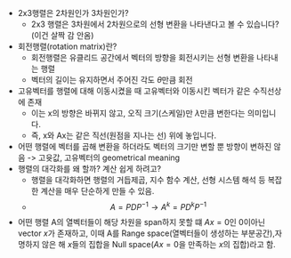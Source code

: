 - 2x3행렬은 2차원인가 3차원인가?
	- 2x3 행렬은 3차원에서 2차원으로의 선형 변환을 나타낸다고 볼 수 있습니다?(이건 살짝 감 안옴)
- 회전행렬(rotation matrix)란?
	- 회전행렬은 유클리드 공간에서 벡터의 방향을 회전시키는 선형 변환을 나타내는 행렬
	- 벡터의 길이는 유지하면서 주어진 각도 $\theta$만큼 회전
- 고유벡터를 행렬에 대해 이동시켰을 때 고유벡터와 이동시킨 벡터가 같은 수직선상에 존재
	- 이는 x의 방향은 바뀌지 않고, 오직 크기(스케일)만 $\lambda$만큼 변한다는 의미입니다.  
	- 즉, x와 Ax는 같은 직선(원점을 지나는 선) 위에 놓입니다.
- 어떤 행렬에 벡터를 곱해 변환을 하더라도 벡터의 크기만 변할 뿐 방향이 변하진 않음 -> 고윳값, 고유벡터의 geometrical meaning
- 행렬의 대각화를 왜 할까? 계산 쉽게 하려고?
	- 행렬을 대각화하면 행렬의 거듭제곱, 지수 함수 계산, 선형 시스템 해석 등 복잡한 계산을 매우 단순하게 만들 수 있음.
	- $$A = P D P^{-1} \rightarrow A^k = P D^k P^{-1}$$
- 어떤 행렬 A의 열벡터들이 해당 차원을 span하지 못할 떄 $Ax=0$인 0이아닌 vector $x$가 존재하고, 이때 A를 Range space(열벡터들이 생성하는 부분공간),자명하지 않은 해 $x$들의 집합을 Null space($Ax = 0$을 만족하는 $x$의 집합)라고 함.